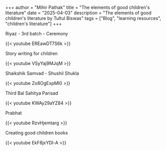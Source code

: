 +++
author = "Mihir Pathak"
title = "The elements of good children's literature"
date = "2025-04-03"
description = "The elements of good children's literature by Tultul Biswas"
tags = ["Blog", "learning resources", "children's literature"]
+++

Riyaz - 3rd batch - Ceremony

{{< youtube EREawDT7S6k >}}


Story writing for children 


{{< youtube VSyYaj9MJqM >}}


Shaikshik Samvad - Shushil Shukla

{{< youtube Zo8OgExpMI0 >}}


Third Bal Sahitya Parisad 

{{< youtube KWAy29aYZ84 >}}


Prabhat

{{< youtube RzvHjemtarg >}}


Creating good children books

{{< youtube EkF8jxYDl-A >}}









